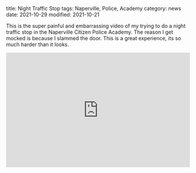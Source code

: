 title: Night Traffic Stop
tags: Naperville, Police, Academy
category: news
date: 2021-10-29
modified: 2021-10-21

This is the super painful and embarrassing video of my trying to do a night traffic stop in the Naperville Citizen Police Academy.    The reason I get mocked is because I slammed the door.    This is a great experience, its so much harder than it looks.

<iframe width="100%" height="315" src="https://www.youtube.com/embed/2glhw51MnSU" title="YouTube video player" frameborder="0" allow="accelerometer; autoplay; clipboard-write; encrypted-media; gyroscope; picture-in-picture" allowfullscreen></iframe>
